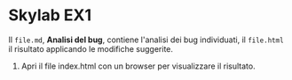 # Skylab EX1

Il `file.md`, **Analisi del bug**, contiene l'analisi dei bug individuati, il `file.html` il risultato applicando le modifiche suggerite.

1) Apri il file index.html con un browser per visualizzare il risultato.


